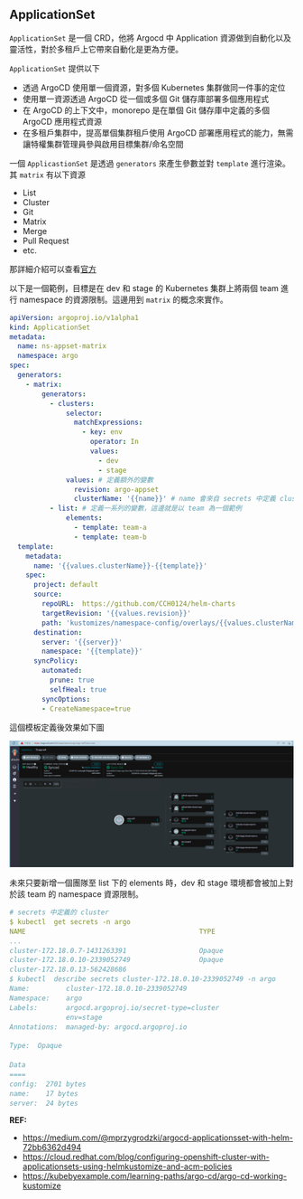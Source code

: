 ## ApplicationSet

`ApplicationSet` 是一個 CRD，他將 Argocd 中 Application 資源做到自動化以及靈活性，對於多租戶上它帶來自動化是更為方便。

`ApplicationSet` 提供以下

- 透過 ArgoCD 使用單一個資源，對多個 Kubernetes 集群做同一件事的定位
- 使用單一資源透過 ArgoCD 從一個或多個 Git 儲存庫部署多個應用程式
- 在 ArgoCD 的上下文中，monorepo 是在單個 Git 儲存庫中定義的多個 ArgoCD 應用程式資源
- 在多租戶集群中，提高單個集群租戶使用 ArgoCD 部署應用程式的能力，無需讓特權集群管理員參與啟用目標集群/命名空間

一個 `ApplicastionSet` 是透過 `generators` 來產生參數並對 `template` 進行渲染。其 `matrix` 有以下資源
- List
- Cluster
- Git 
- Matrix
- Merge
- Pull Request
- etc.

那詳細介紹可以查看[官方](https://argo-cd.readthedocs.io/en/stable/operator-manual/applicationset/Generators/)

以下是一個範例，目標是在 dev 和 stage 的 Kubernetes 集群上將兩個 team 進行 namespace 的資源限制。這邊用到 `matrix` 的概念來實作。
```yaml
apiVersion: argoproj.io/v1alpha1
kind: ApplicationSet
metadata:
  name: ns-appset-matrix
  namespace: argo
spec:
  generators:
    - matrix:
        generators:
          - clusters:
              selector:
                matchExpressions:
                  - key: env
                    operator: In
                    values:
                      - dev
                      - stage
              values: # 定義額外的變數
                revision: argo-appset
                clusterName: '{{name}}' # name 會來自 secrets 中定義 cluster 的欄位 
          - list: # 定義一系列的變數，這邊就是以 team 為一個範例
              elements:
                - template: team-a
                - template: team-b
  template:
    metadata:
      name: '{{values.clusterName}}-{{template}}'
    spec:
      project: default
      source:
        repoURL:  https://github.com/CCH0124/helm-charts
        targetRevision: '{{values.revision}}'
        path: 'kustomizes/namespace-config/overlays/{{values.clusterName}}/{{template}}'
      destination:
        server: '{{server}}'
        namespace: '{{template}}'
      syncPolicy:
        automated:
          prune: true
          selfHeal: true
        syncOptions:
        - CreateNamespace=true
```

這個模板定義後效果如下圖

![](images/applicationSet-matrix-matrix.png)

未來只要新增一個團隊至 list 下的 elements 時，dev 和 stage 環境都會被加上對於該 team 的 namespace 資源限制。


```yaml
# secrets 中定義的 cluster 
$ kubectl  get secrets -n argo
NAME                                           TYPE                                  DATA   AGE
...
cluster-172.18.0.7-1431263391                  Opaque                                3      14d
cluster-172.18.0.10-2339052749                 Opaque                                3      14d
cluster-172.18.0.13-562428686
$ kubectl  describe secrets cluster-172.18.0.10-2339052749 -n argo
Name:         cluster-172.18.0.10-2339052749
Namespace:    argo
Labels:       argocd.argoproj.io/secret-type=cluster
              env=stage
Annotations:  managed-by: argocd.argoproj.io

Type:  Opaque

Data
====
config:  2701 bytes
name:    17 bytes
server:  24 bytes
```


**REF:**
- https://medium.com/@mprzygrodzki/argocd-applicationsset-with-helm-72bb6362d494
- https://cloud.redhat.com/blog/configuring-openshift-cluster-with-applicationsets-using-helmkustomize-and-acm-policies
- https://kubebyexample.com/learning-paths/argo-cd/argo-cd-working-kustomize

